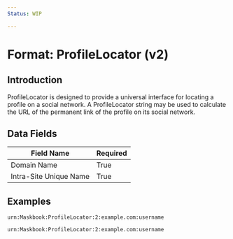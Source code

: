 ```yaml
---
Status: WIP

---
```


# Format: ProfileLocator (v2)

## Introduction

ProfileLocator is designed to provide a universal interface for locating a profile on a social network. A ProfileLocator string may be used to calculate the URL of the permanent link of the profile on its social network.

## Data Fields

Field Name              | Required
----------------------- | --------
Domain Name             | True
Intra-Site Unique Name  | True

## Examples

```
urn:Maskbook:ProfileLocator:2:example.com:username
```

```
urn:Maskbook:ProfileLocator:2:example.com:username
```
